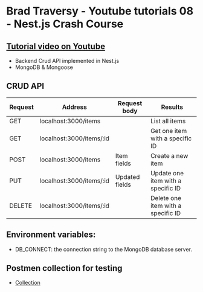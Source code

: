 # Brad Traversy - Youtube tutorials 08 - Nest.js Crash Course

## [Tutorial video on Youtube](https://www.youtube.com/watch?v=wqhNoDE6pb4)

- Backend Crud API implemented in Nest.js
- MongoDB & Mongoose

## CRUD API

| Request | Address                  | Request body   | Results                            |
| ------- | ------------------------ | -------------- | ---------------------------------- |
| GET     | localhost:3000/items     |                | List all items                     |
| GET     | localhost:3000/items/:id |                | Get one item with a specific ID    |
| POST    | localhost:3000/items     | Item fields    | Create a new item                  |
| PUT     | localhost:3000/items/:id | Updated fields | Update one item with a specific ID |
| DELETE  | localhost:3000/items/:id |                | Delete one item with a specific ID |

## Environment variables:

- DB_CONNECT: the connection string to the MongoDB database server.

## Postmen collection for testing

- [Collection](https://github.com/ArpadGBondor/Brad_Traversy-Youtube_tutorials-08-Nest-Crash-Course/blob/master/Brad_Traversy_-_Nest_Crash_Course.postman_collection.json)
